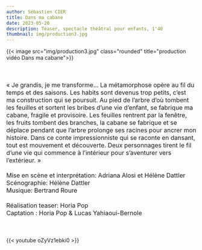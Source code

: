 ```yaml
---
author: Sébastien CIER
title: Dans ma cabane
date: 2023-05-20
description: Teaser, spectacle théâtral pour enfants, 1'40
thumbnail: img/production3.jpg
---
```

{{< image src="img/production3.jpg" class="rounded" title="production vidéo Dans ma cabane">}}

<p style='margin:0cm;font-size:16px;'>&nbsp;</p>
<p style='margin:0cm;font-size:16px;'>&nbsp;</p>
<p style='margin:0cm;font-size:16px;'>&laquo;&nbsp;Je grandis, je me transforme&hellip; La m&eacute;tamorphose op&egrave;re au fil du temps et des saisons. Les habits sont devenus trop petits, c&rsquo;est ma construction qui se poursuit. Au pied de l&rsquo;arbre d&rsquo;o&ugrave; tombent les feuilles et sortent les bribes d&rsquo;une vie d&rsquo;enfant, se fabrique ma cabane, fragile et provisoire. Les feuilles rentrent par la fen&ecirc;tre, les fruits tombent des branches, la cabane se fabrique et se d&eacute;place pendant que l&rsquo;arbre prolonge ses racines pour ancrer mon histoire. Dans ce conte impressionniste qui se raconte en dansant, tout est mouvement et d&eacute;couverte. Deux personnages tirent le fil d&rsquo;une vie qui commence &agrave; l&rsquo;int&eacute;rieur pour s&rsquo;aventurer vers l&rsquo;ext&eacute;rieur.&nbsp;&raquo;</p>
<p style='margin:0cm;font-size:16px;'>&nbsp;</p>
<p style='margin:0cm;font-size:16px;'>Mise en sc&egrave;ne et interpr&eacute;tation: Adriana Alosi et H&eacute;l&egrave;ne Dattler</p>
<p style='margin:0cm;font-size:16px;'>Sc&eacute;nographie: H&eacute;l&egrave;ne Dattler</p>
<p style='margin:0cm;font-size:16px;'>Musique: Bertrand Roure</p>
<p style='margin:0cm;font-size:16px;'>&nbsp;</p>
<p style='margin:0cm;font-size:16px;'>R&eacute;alisation&nbsp;teaser: Horia Pop</p>
<p style='margin:0cm;font-size:16px;'>Captation : Horia Pop &amp; Lucas Yahiaoui-Bernole</p>
<p style='margin:0cm;font-size:16px;'>&nbsp;</p>
<p style='margin:0cm;font-size:16px;'>&nbsp;</p>

{{< youtube oZyVz1ebki0 >}}


